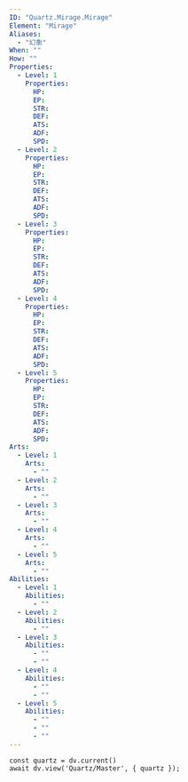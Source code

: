 ```yaml
---
ID: "Quartz.Mirage.Mirage"
Element: "Mirage"
Aliases:
  - "幻象"
When: ""
How: ""
Properties:
  - Level: 1
    Properties:
      HP: 
      EP: 
      STR: 
      DEF: 
      ATS: 
      ADF: 
      SPD: 
  - Level: 2
    Properties:
      HP: 
      EP: 
      STR: 
      DEF: 
      ATS: 
      ADF: 
      SPD: 
  - Level: 3
    Properties:
      HP: 
      EP: 
      STR: 
      DEF: 
      ATS: 
      ADF: 
      SPD: 
  - Level: 4
    Properties:
      HP: 
      EP: 
      STR: 
      DEF: 
      ATS: 
      ADF: 
      SPD: 
  - Level: 5
    Properties:
      HP: 
      EP: 
      STR: 
      DEF: 
      ATS: 
      ADF: 
      SPD: 
Arts:
  - Level: 1
    Arts: 
      - ""
  - Level: 2
    Arts:
      - ""
  - Level: 3
    Arts:
      - ""
  - Level: 4
    Arts:
      - ""
  - Level: 5
    Arts:
      - ""
Abilities:
  - Level: 1
    Abilities:
      - ""
  - Level: 2
    Abilities:
      - ""
  - Level: 3
    Abilities:
      - ""
      - ""
  - Level: 4
    Abilities:
      - ""
      - ""
  - Level: 5
    Abilities:
      - ""
      - ""
      - ""
---
```

```dataviewjs
const quartz = dv.current()
await dv.view('Quartz/Master', { quartz });
```
